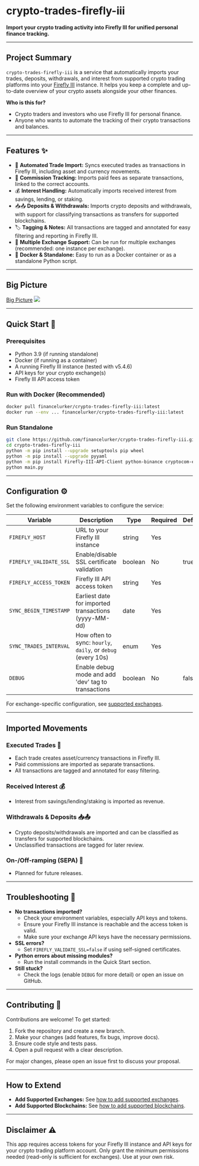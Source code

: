 # crypto-trades-firefly-iii

**Import your crypto trading activity into Firefly III for unified personal finance tracking.**

---

## Project Summary

`crypto-trades-firefly-iii` is a service that automatically imports your trades, deposits, withdrawals, and interest from supported crypto trading platforms into your [Firefly III](https://firefly-iii.org/) instance. It helps you keep a complete and up-to-date overview of your crypto assets alongside your other finances.

**Who is this for?**

- Crypto traders and investors who use Firefly III for personal finance.
- Anyone who wants to automate the tracking of their crypto transactions and balances.

---

## Features ✨

- 🔄 **Automated Trade Import:** Syncs executed trades as transactions in Firefly III, including asset and currency movements.
- 💸 **Commission Tracking:** Imports paid fees as separate transactions, linked to the correct accounts.
- 💰 **Interest Handling:** Automatically imports received interest from savings, lending, or staking.
- 📥📤 **Deposits & Withdrawals:** Imports crypto deposits and withdrawals, with support for classifying transactions as transfers for supported blockchains.
- 🏷️ **Tagging & Notes:** All transactions are tagged and annotated for easy filtering and reporting in Firefly III.
- 🔗 **Multiple Exchange Support:** Can be run for multiple exchanges (recommended: one instance per exchange).
- 🐳 **Docker & Standalone:** Easy to run as a Docker container or as a standalone Python script.

---

## Big Picture

[Big Picture](plantuml/overview.svg)
<img src="plantuml/overview.svg">

---

## Quick Start 🚀

### Prerequisites

- Python 3.9 (if running standalone)
- Docker (if running as a container)
- A running Firefly III instance (tested with v5.4.6)
- API keys for your crypto exchange(s)
- Firefly III API access token

### Run with Docker (Recommended)

```sh
docker pull financelurker/crypto-trades-firefly-iii:latest
docker run --env ... financelurker/crypto-trades-firefly-iii:latest
```

### Run Standalone

```sh
git clone https://github.com/financelurker/crypto-trades-firefly-iii.git
cd crypto-trades-firefly-iii
python -m pip install --upgrade setuptools pip wheel
python -m pip install --upgrade pyyaml
python -m pip install Firefly-III-API-Client python-binance cryptocom-exchange
python main.py
```

---

## Configuration ⚙️

Set the following environment variables to configure the service:

| Variable               | Description                                                  | Type    | Required | Default |
| ---------------------- | ------------------------------------------------------------ | ------- | -------- | ------- |
| `FIREFLY_HOST`         | URL to your Firefly III instance                             | string  | Yes      |         |
| `FIREFLY_VALIDATE_SSL` | Enable/disable SSL certificate validation                    | boolean | No       | true    |
| `FIREFLY_ACCESS_TOKEN` | Firefly III API access token                                 | string  | Yes      |         |
| `SYNC_BEGIN_TIMESTAMP` | Earliest date for imported transactions (yyyy-MM-dd)         | date    | Yes      |         |
| `SYNC_TRADES_INTERVAL` | How often to sync: `hourly`, `daily`, or `debug` (every 10s) | enum    | Yes      |         |
| `DEBUG`                | Enable debug mode and add 'dev' tag to transactions          | boolean | No       | false   |

For exchange-specific configuration, see [supported exchanges](src/backends/exchanges/README.md#how-to-use-supported-exchanges).

---

## Imported Movements

### Executed Trades 💸

- Each trade creates asset/currency transactions in Firefly III.
- Paid commissions are imported as separate transactions.
- All transactions are tagged and annotated for easy filtering.

### Received Interest 💰

- Interest from savings/lending/staking is imported as revenue.

### Withdrawals & Deposits 📥📤

- Crypto deposits/withdrawals are imported and can be classified as transfers for supported blockchains.
- Unclassified transactions are tagged for later review.

### On-/Off-ramping (SEPA) 🏦

- Planned for future releases.

---

## Troubleshooting 🐞

- **No transactions imported?**
  - Check your environment variables, especially API keys and tokens.
  - Ensure your Firefly III instance is reachable and the access token is valid.
  - Make sure your exchange API keys have the necessary permissions.
- **SSL errors?**
  - Set `FIREFLY_VALIDATE_SSL=false` if using self-signed certificates.
- **Python errors about missing modules?**
  - Run the install commands in the Quick Start section.
- **Still stuck?**
  - Check the logs (enable `DEBUG` for more detail) or open an issue on GitHub.

---

## Contributing 🤝

Contributions are welcome! To get started:

1. Fork the repository and create a new branch.
2. Make your changes (add features, fix bugs, improve docs).
3. Ensure code style and tests pass.
4. Open a pull request with a clear description.

For major changes, please open an issue first to discuss your proposal.

---

## How to Extend

- **Add Supported Exchanges:** See [how to add supported exchanges](src/backends/exchanges).
- **Add Supported Blockchains:** See [how to add supported blockchains](src/backends/public_ledgers).

---

## Disclaimer ⚠️

This app requires access tokens for your Firefly III instance and API keys for your crypto trading platform account. Only grant the minimum permissions needed (read-only is sufficient for exchanges). Use at your own risk.
